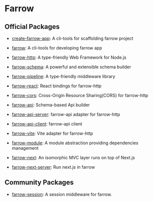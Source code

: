 # Farrow

## Official Packages

- [create-farrow-app](../packages/create-farrow-app/README.md): A cli-tools for scaffolding farrow project

- [farrow](../packages/farrow/README.md): A cli-tools for developing farrow app

- [farrow-http](../packages/farrow-http/README.md): A type-friendly Web Framework for Node.js

- [farrow-schema](../packages/farrow-schema/README.md): A powerful and extensible schema builder

- [farrow-pipeline](../packages/farrow-pipeline/README.md): A type-friendly middleware library

- [farrow-react](../packages/farrow-react/README.md): React bindings for farrow-http

- [farrow-cors](../packages/farrow-cors/README.md): Cross-Origin Resource Sharing(CORS) for farrow-http

- [farrow-api](../packages/farrow-api/README.md): Schema-based Api builder

- [farrow-api-server](../packages/farrow-api-server/README.md): farrow-api adapter for farrow-http

- [farrow-api-client](../packages/farrow-api-client/README.md): farrow-api client

- [farrow-vite](../packages/farrow-vite/README.md): Vite adapter for farrow-http

- [farrow-module](../packages/farrow-module/README.md): A module abstraction providing dependencies management

- [farrow-next](../packages/farrow-next/README.md): An isomorphic MVC layer runs on top of Next.js

- [farrow-next-server](../packages/farrow-next-server/README.md): Run next.js in farrow

## Community Packages

- [farrow-session](https://github.com/tqma113/farrow-session): A session middleware for farrow.
